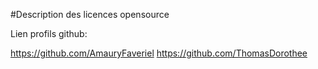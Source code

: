 #Description des licences opensource

Lien profils github:

https://github.com/AmauryFaveriel
https://github.com/ThomasDorothee
